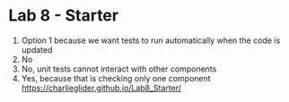 # Lab 8 - Starter

1. Option 1 because we want tests to run automatically when the code is updated
2. No
3. No, unit tests cannot interact with other components
4. Yes, because that is checking only one component
   https://charlieglider.github.io/Lab8_Starter/
